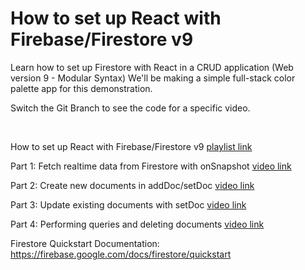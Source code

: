 # How to set up React with Firebase/Firestore v9

Learn how to set up Firestore with React in a CRUD application (Web version 9 - Modular Syntax)
We'll be making a simple full-stack color palette app for this demonstration.

Switch the Git Branch to see the code for a specific video.

<br />

How to set up React with Firebase/Firestore v9 [playlist link](https://youtube.com/playlist?list=PLqFvlDFoiZ-2SAX7YXCYtb28K4IooCIlS)

Part 1: Fetch realtime data from Firestore with onSnapshot [video link](https://youtu.be/ig91zc-ERSE)

Part 2: Create new documents in addDoc/setDoc [video link](https://youtu.be/YpuyxBfYRT8)

Part 3: Update existing documents with setDoc [video link](https://youtu.be/E2NSV1bEbp4)

Part 4: Performing queries and deleting documents [video link](https://youtu.be/uVPtYLGPL80)

Firestore Quickstart Documentation:
https://firebase.google.com/docs/firestore/quickstart

